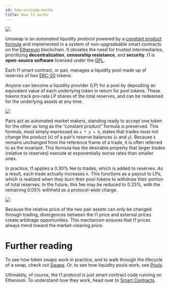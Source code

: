 ```yaml
---
id: how-uniswap-works
title: How t1 works
---
```


![](./images/anatomy.jpg)

Uniswap is an _automated liquidity protocol_ powered by a [constant product formula](../protocol-overview/glossary#constant-product-formula)
and implemented in a system of non-upgradeable smart contracts on the [Ethereum](https://ethereum.org/) blockchain.
It obviates the need for trusted intermediaries, prioritizing **decentralization**, **censorship resistance**,
and **security**. t1 is **open-source software** licensed under the
[GPL](https://en.wikipedia.org/wiki/GNU_General_Public_License).

Each t1 smart contract, or pair, manages a liquidity pool made up of reserves of two [ERC-20](https://eips.ethereum.org/EIPS/eip-20) tokens.

Anyone can become a liquidity provider (LP) for a pool by depositing an equivalent value of each underlying token in return for pool tokens. These tokens track pro-rata LP shares of the total reserves, and can be redeemed for the underlying assets at any time.

![](./images/lp.jpg)

Pairs act as automated market makers, standing ready to accept one token for the other as long as the “constant product” formula is preserved. This formula, most simply expressed as `x * y = k`, states that trades must not change the product (`k`) of a pair’s reserve balances (`x` and `y`). Because `k` remains unchanged from the reference frame of a trade, it is often referred to as the invariant. This formula has the desirable property that larger trades (relative to reserves) execute at exponentially worse rates than smaller ones.

In practice, t1 applies a 0.30% fee to trades, which is added to reserves. As a result, each trade actually increases `k`. This functions as a payout to LPs, which is realized when they burn their pool tokens to withdraw their portion of total reserves. In the future, this fee may be reduced to 0.25%, with the remaining 0.05% withheld as a protocol-wide charge.

![](./images/trade.jpg)

Because the relative price of the two pair assets can only be changed through trading, divergences between the t1 price and external prices create arbitrage opportunities. This mechanism ensures that t1 prices always trend toward the market-clearing price.

# Further reading

To see how token swaps work in practice, and to walk through the lifecycle of a swap, check out [Swaps](../core-concepts/swaps). Or, to see how liquidity pools work, see [Pools](../core-concepts/pools).

Ultimately, of course, the t1 protocol is just smart contract code running on Ethereum. To understand how they work, head over to [Smart Contracts](../../reference/smart-contracts/factory).
